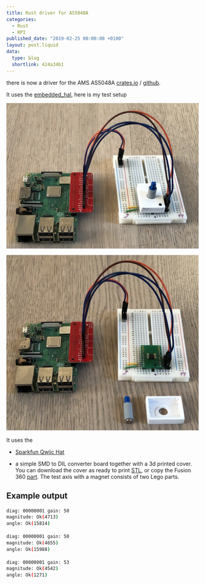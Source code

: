 ```yaml
---
title: Rust driver for AS5048A
categories:
  - Rust
  - RPI
published_date: "2019-02-25 00:00:00 +0100"
layout: post.liquid
data:
  type: blog
  shortlink: 424a34b1
---
```

there is now a driver for the AMS AS5048A
[crates.io](https://crates.io/crates/as5048a) / [github](https://github.com/uwearzt/as5048a).

It uses the [embedded_hal](https://crates.io/crates/embedded-hal), here is my test setup

<!-- more -->

![Test setup](rpi_as5048a.jpg)

![Test setup disassembled](rpi_as5048a_dis.jpg)

It uses the

* [Sparkfun Qwiic Hat](https://www.sparkfun.com/products/14459)

* a simple SMD to DIL converter board together with a 3d printed cover. You can download the
  cover as ready to print [STL](as5048.stl), or copy the Fusion 360 [part](https://a360.co/2Eg3loC).
  The test axis with a magnet consists of two Lego parts.

## Example output

```bash
diag: 00000001 gain: 50
magnitude: Ok(4713)
angle: Ok(15814)

diag: 00000001 gain: 50
magnitude: Ok(4655)
angle: Ok(15988)

diag: 00000001 gain: 53
magnitude: Ok(4542)
angle: Ok(1271)
```